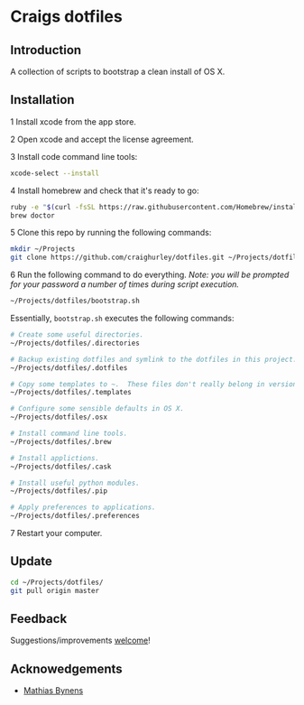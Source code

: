 # Craigs dotfiles


## Introduction
A collection of scripts to bootstrap a clean install of OS X.


## Installation

1 Install xcode from the app store.

2 Open xcode and accept the license agreement.

3 Install code command line tools:
```bash
xcode-select --install
```

4 Install homebrew and check that it's ready to go:
```bash
ruby -e "$(curl -fsSL https://raw.githubusercontent.com/Homebrew/install/master/install)"
brew doctor
```

5 Clone this repo by running the following commands:
```bash
mkdir ~/Projects
git clone https://github.com/craighurley/dotfiles.git ~/Projects/dotfiles
```

6 Run the following command to do everything.  _Note: you will be prompted for your password a number of times during script execution._
```bash
~/Projects/dotfiles/bootstrap.sh
```

Essentially, `bootstrap.sh` executes the following commands:
```bash
# Create some useful directories.
~/Projects/dotfiles/.directories

# Backup existing dotfiles and symlink to the dotfiles in this project.
~/Projects/dotfiles/.dotfiles

# Copy some templates to ~.  These files don't really belong in version control.
~/Projects/dotfiles/.templates

# Configure some sensible defaults in OS X.
~/Projects/dotfiles/.osx

# Install command line tools.
~/Projects/dotfiles/.brew

# Install applictions.
~/Projects/dotfiles/.cask

# Install useful python modules.
~/Projects/dotfiles/.pip

# Apply preferences to applications.
~/Projects/dotfiles/.preferences
```

7 Restart your computer.


## Update
```bash
cd ~/Projects/dotfiles/
git pull origin master
```


## Feedback
Suggestions/improvements [welcome](https://github.com/craighurley/dotfiles/issues)!


## Acknowedgements
* [Mathias Bynens](https://github.com/mathiasbynens)
